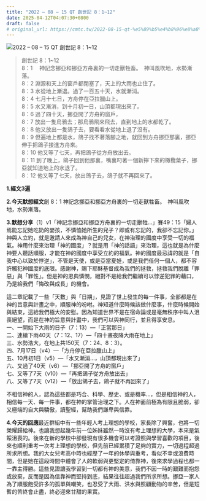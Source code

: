 ```yaml
---
title: "2022 – 08 – 15 QT 創世記 8：1~12"
date: 2025-04-12T04:07:30+0800
draft: false
# original_url: https://cmtc.tw/2022-08-15-qt-%e5%89%b5%e4%b8%96%e8%a8%98-8%ef%bc%9a112
---
```


![2022 – 08 – 15 QT 創世記 8：1\~12](/images/qt.jpg  "2022 – 08 – 15 QT 創世記 8：1\~12")

> 創世記 8：1\~12  
> 8：1 　神記念挪亞和挪亞方舟裏的一切走獸牲畜。　神叫風吹地，水勢漸落。  
> 8：2 淵源和天上的窗戶都閉塞了，天上的大雨也止住了。  
> 8：3 水從地上漸退。過了一百五十天，水就漸消。  
> 8：4 七月十七日，方舟停在亞拉臘山上。  
> 8：5 水又漸消，到十月初一日，山頂都現出來了。  
> 8：6 過了四十天，挪亞開了方舟的窗戶，  
> 8：7 放出一隻烏鴉去；那烏鴉飛來飛去，直到地上的水都乾了。  
> 8：8 他又放出一隻鴿子去，要看看水從地上退了沒有。  
> 8：9 但遍地上都是水，鴿子找不著落腳之地，就回到方舟挪亞那裏，挪亞伸手把鴿子接進方舟來。  
> 8：10 他又等了七天，再把鴿子從方舟放出去。  
> 8：11 到了晚上，鴿子回到他那裏，嘴裏叼著一個新擰下來的橄欖葉子，挪亞就知道地上的水退了。  
> 8：12 他又等了七天，放出鴿子去，鴿子就不再回來了。

**1.經文3遍**

**2.今天默想經文**創 8：1 神記念挪亞和挪亞方舟裏的一切走獸牲畜。　神叫風吹地，水勢漸落。

**3.默想分享**（1）v1「神記念挪亞和挪亞方舟裏的一切走獸牲…」賽49：15「婦人焉能忘記她吃奶的嬰孩，不憐恤她所生的兒子？即或有忘記的，我卻不忘記你。」神與人立約，就是邀請人來成為神自己的兒女，在神治理的國度中享受一切的福氣。神用什麼來治理「神的國度」？就是用「神的話語」來治理，這也就是為什麼神要人聽話順服，才能在神的國度中享受立約的福氣。神的國度最忌諱的就是「自我中心以致於悖逆」，不管是天使，或是亞當夏娃，或是我們任何一個人，都不容許觸犯神國度的底限。感謝神，賜下耶穌基督成為我們的拯救，拯救我們脫離「罪惡」與「罪性」。但是神的恩典憐憫，絕對不是給我們繼續可以悖逆犯罪的藉口，乃是給我們「悔改與成長」的機會。

這二章記載了一些「天數」與「日期」，見證了世上發生的每一件事，全部都是在神的旨意與計畫之中，順服神的吩咐。神知道什麼時候該做什麼事，什麼時候開始與結束，這給我們極大的安慰。因為知道世界不是在宿命論或是毫無秩序中叫人沮喪絕望，而是在神的旨意與計畫中，我們可以與神同行，並且得享安息。  
一、一開始下大雨的日子（7：13）—「正當那日」  
二、連續下雨40天（7：12、17）—「四十晝夜降大雨在地上」  
三、水勢浩大，在地上共150天（7：24、8：3）。  
四、7月17日（v4）—「方舟停在亞拉臘山上」  
五、10月初1日（v5）—「水又漸消…，山頂都現出來了」  
六、又過了40天（v6）—「挪亞開了方舟的窗戶」  
七、又等了7天（v10）—「再把鴿子從方舟放出去」  
八、又等了7天（v12）—「放出鴿子去，鴿子就不再回來了」

不相信神的人，認為這些都是巧合、科學、歷史、或是機率…，但是相信神的人，相信每一天、每一件事，都在神的掌管治理之下。人在神面前極為有限且脆弱，卻又極端的自大與驕傲，讀聖經，幫助我們謙卑與信靠。

**4.今天的回應**最近群組中有一些年輕人考上理想的學校，家長除了興奮，也將一切榮耀歸給神。也讓我想起幾年前一位姊妹雖然一時沒有考上理想的大學，本來是氣餒沮喪的。後來在新的學校中卻發現有很多機會可以考證照與學習喜歡的項目，後來也順利重考一次考上理想的學校，但先前已經累積了足夠的實力，一切過程超過所求所想。我的大女兒考高中時也經歷了一年的休學與重考，看似不幸或浪費時間，但是她在這段時間中體會了人的軟弱與更堅定的倚靠神，後來求學過程也都一一靠主得勝。這些見證讓我學習到一切都有神的美意，我們不因一時的艱難而抱怨或放棄，反而是因為信靠神而堅持到底，結果往往超過我們所求所想。挪亞一家人為了順服飽受許多的孤單與嘲笑，也忍受了大雨、洪水與照顧動物的辛苦，但是短暫的苦終會止盡，終必迎來甘甜的果實。
